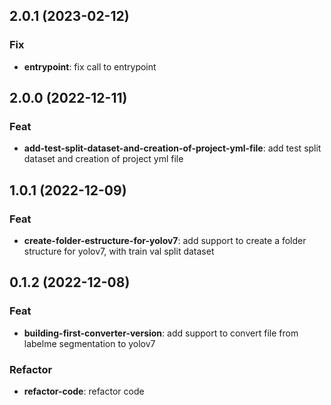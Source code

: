 ## 2.0.1 (2023-02-12)

### Fix

- **entrypoint**: fix call to entrypoint

## 2.0.0 (2022-12-11)

### Feat

- **add-test-split-dataset-and-creation-of-project-yml-file**: add test split dataset and creation of project yml file

## 1.0.1 (2022-12-09)

### Feat

- **create-folder-estructure-for-yolov7**: add support to create a folder structure for yolov7, with train val split dataset

## 0.1.2 (2022-12-08)

### Feat

- **building-first-converter-version**: add support to convert file from labelme segmentation to yolov7

### Refactor

- **refactor-code**: refactor code
